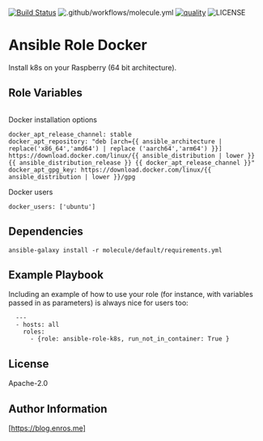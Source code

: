 [![Build Status](https://travis-ci.com/enr0s/ansible-role-docker.svg?branch=master)](https://travis-ci.com/enr0s/ansible-role-docker)
![.github/workflows/molecule.yml](https://github.com/enr0s/ansible-role-docker/workflows/.github/workflows/molecule.yml/badge.svg)
[![quality](https://img.shields.io/ansible/quality/49709)](https://galaxy.ansible.com/enr0s/ansible-role-docker)
![LICENSE](https://img.shields.io/github/license/enr0s/ansible-role-docker)

Ansible Role Docker
=========

Install k8s on your Raspberry (64 bit architecture).


Role Variables
--------------

```

```
Docker installation options
```
docker_apt_release_channel: stable
docker_apt_repository: "deb [arch={{ ansible_architecture | replace('x86_64','amd64') | replace ('aarch64','arm64') }}] https://download.docker.com/linux/{{ ansible_distribution | lower }} {{ ansible_distribution_release }} {{ docker_apt_release_channel }}"
docker_apt_gpg_key: https://download.docker.com/linux/{{ ansible_distribution | lower }}/gpg
```
Docker users
```
docker_users: ['ubuntu']
```

Dependencies
------------

```
ansible-galaxy install -r molecule/default/requirements.yml
```

Example Playbook
----------------

Including an example of how to use your role (for instance, with variables passed in as parameters) is always nice for users too:

```
  ---
  - hosts: all
    roles:
      - {role: ansible-role-k8s, run_not_in_container: True }
```

License
-------

Apache-2.0


Author Information
------------------

[https://blog.enros.me]
